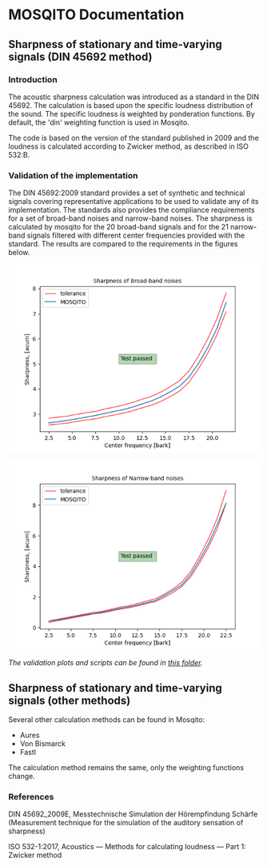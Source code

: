 # MOSQITO Documentation
## Sharpness of stationary and time-varying signals (DIN 45692 method)

### Introduction

The acoustic sharpness calculation was introduced as a standard in the DIN 45692. The calculation is based upon the specific loudness distribution of the sound. The specific loudness is weighted by ponderation functions. By default, the 'din' weighting function is used in Mosqito.

The code is based on the version of the standard published in 2009 and the loudness is calculated according to Zwicker method, as described in ISO 532:B.

### Validation of the implementation

The DIN 45692:2009 standard provides a set of synthetic and technical signals covering representative applications to be used to validate any of its implementation. The standards also provides the compliance requirements for a set of broad-band noises and narrow-band noises. The sharpness is calculated by mosqito for the 20 broad-band signals  and for the 21 narrow-band signals filtered with different center frequencies provided with the standard. The results are compared to the requirements in the figures below.

![](../validations/sharpness/output/validation_sharpness_Broad-band_noise.png)

![](../validations/sharpness/output/validation_sharpness_Narrow-band_noise.png)

*The validation plots and scripts can be found in [this folder](../validations/sharpness).*

## Sharpness of stationary and time-varying signals (other methods)

Several other calculation methods can be found in Mosqito:
* Aures
* Von Bismarck
* Fastl

The calculation method remains the same, only the weighting functions change.



### References

DIN 45692_2009E, Messtechnische Simulation der Hörempfindung Schärfe (Measurement technique for the simulation of the auditory sensation of sharpness)

ISO 532-1:2017, Acoustics — Methods for calculating
loudness — Part 1: Zwicker method


